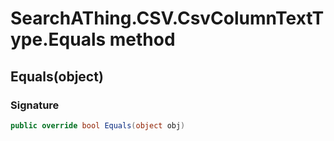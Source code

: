 # SearchAThing.CSV.CsvColumnTextType.Equals method
## Equals(object)
### Signature
```csharp
public override bool Equals(object obj)
```
